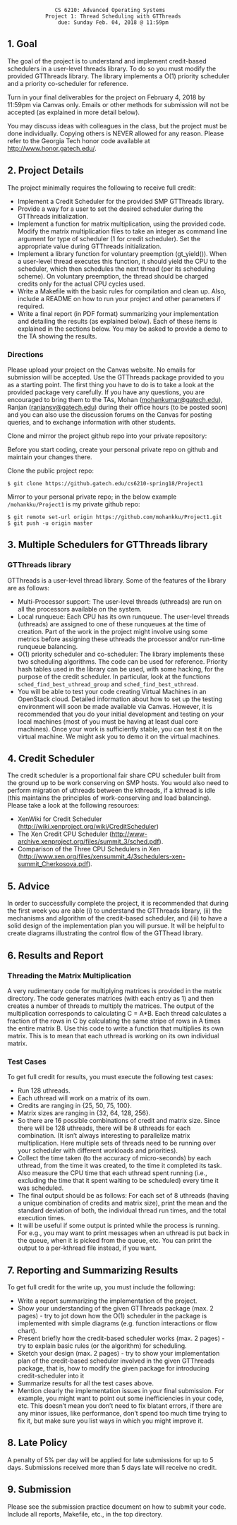                    CS 6210: Advanced Operating Systems
                Project 1: Thread Scheduling with GTThreads
                    due: Sunday Feb. 04, 2018 @ 11:59pm

## 1. Goal

The goal of the project is to understand and implement credit-based schedulers in a user-level threads library. To do so you must modify the provided GTThreads library. The library implements a O(1) priority scheduler and a priority co-scheduler for reference.

Turn in your final deliverables for the project on February 4, 2018 by 11:59pm via Canvas only. Emails or other methods for submission will not be accepted (as explained in more detail below).

You may discuss ideas with colleagues in the class, but the project must be done individually. Copying others is NEVER allowed for any reason. Please refer to the Georgia Tech honor code available at http://www.honor.gatech.edu/.

## 2. Project Details

The project minimally requires the following to receive full credit:

* Implement a Credit Scheduler for the provided SMP GTThreads library.
* Provide a way for a user to set the desired scheduler during the GTThreads initialization.
* Implement a function for matrix multiplication, using the provided code. Modify the matrix multiplication files to take an integer as command line argument for type of scheduler (1 for credit scheduler). Set the appropriate value during GTThreads initialization.
* Implement a library function for voluntary preemption (gt_yield()). When a user-level thread executes this function, it should yield the CPU to the scheduler, which then schedules the next thread (per its scheduling scheme). On voluntary preemption, the thread should be charged credits only for the actual CPU cycles used.
* Write a Makefile with the basic rules for compilation and clean up. Also, include a README on how to run your project and other parameters if required.
* Write a final report (in PDF format) summarizing your implementation and detailing the results (as explained below). Each of these items is explained in the sections below. You may be asked to provide a demo to the TA showing the results.

### Directions

Please upload your project on the Canvas website. No emails for submission will be accepted. Use the GTThreads package provided to you as a starting point. The first thing you have to do is to take a look at the provided package very carefully. If you have any questions, you are encouraged to bring them to the TAs, Mohan (mohankumar@gatech.edu), Ranjan (ranjansv@gatech.edu) during their office hours (to be posted soon) and you can also use the discussion forums on the Canvas for posting queries, and to exchange information with other students.

Clone and mirror the project github repo into your private repository:

Before you start coding, create your personal private repo on github and maintain your changes there.

Clone the public project repo:

```
$ git clone https://github.gatech.edu/cs6210-spring18/Project1
```

Mirror to your personal private repo; in the below example `/mohankku/Project1` is my private github repo: 

```
$ git remote set-url origin https://github.com/mohankku/Project1.git
$ git push -u origin master
```

## 3. Multiple Schedulers for GTThreads library

### GTThreads library

GTThreads is a user-level thread library. Some of the features of the library are as follows:

* Multi-Processor support: The user-level threads (uthreads) are run on all the processors available on the system.
* Local runqueue: Each CPU has its own runqueue. The user-level threads (uthreads) are assigned to one of these runqueues at the time of creation. Part of the work in the project might involve using some metrics before assigning these uthreads the processor and/or run-time runqueue balancing.
* O(1) priority scheduler and co-scheduler: The library implements these two scheduling algorithms. The code can be used for reference. Priority hash tables used in the library can be used, with some hacking, for the purpose of the credit scheduler. In particular, look at the functions `sched_find_best_uthread_group` and `sched_find_best_uthread`.
* You will be able to test your code creating Virtual Machines in an OpenStack cloud. Detailed information about how to set up the testing environment will soon be made available via Canvas. However, it is recommended that you do your initial development and testing on your local machines (most of you must be having at least dual core machines). Once your work is sufficiently stable, you can test it on the virtual machine. We might ask you to demo it on the virtual machines.

## 4. Credit Scheduler

The credit scheduler is a proportional fair share CPU scheduler built from the ground up to be work conserving on SMP hosts. You would also need to perform migration of uthreads between the kthreads, if a kthread is idle (this maintains the principles of work-conserving and load balancing). Please take a look at the following resources:

* XenWiki for Credit Scheduler (http://wiki.xenproject.org/wiki/CreditScheduler)
* The Xen Credit CPU Scheduler (http://www-archive.xenproject.org/files/summit_3/sched.pdf).
* Comparison of the Three CPU Schedulers in Xen (http://www.xen.org/files/xensummit_4/3schedulers-xen-summit_Cherkosova.pdf).

## 5. Advice

In order to successfully complete the project, it is recommended that during the first week you are able (i) to understand the GTThreads library, (ii) the mechanisms and algorithm of the credit-based scheduler, and (iii) to have a solid design of the implementation plan you will pursue. It will be helpful to create diagrams illustrating the control flow of the GTThead library.

## 6. Results and Report

### Threading the Matrix Multiplication

A very rudimentary code for multiplying matrices is provided in the matrix
directory. The code generates matrices (with each entry as 1) and then creates a
number of threads to multiply the matrices. The output of the multiplication
corresponds to calculating C = A*B. Each thread calculates a fraction of the
rows in C by calculating the same stripe of rows in A times the entire matrix B.
Use this code to write a function that multiplies its own matrix. This is to
mean that each uthread is working on its own individual matrix.

### Test Cases

To get full credit for results, you must execute the following test cases:

* Run 128 uthreads.
* Each uthread will work on a matrix of its own.
* Credits are ranging in {25, 50, 75, 100}.
* Matrix sizes are ranging in {32, 64, 128, 256}.
* So there are 16 possible combinations of credit and matrix size. Since there will be 128 uthreads, there will be 8 uthreads for each combination. (It isn’t always interesting to parallelize matrix multiplication. Here multiple sets of threads need to be running over your scheduler with different workloads and priorities).
* Collect the time taken (to the accuracy of micro-seconds) by each uthread, from the time it was created, to the time it completed its task. Also measure the CPU time that each uthread spent running (i.e., excluding the time that it spent waiting to be scheduled) every time it was scheduled.
* The final output should be as follows: For each set of 8 uthreads (having a unique combination of credits and matrix size), print the mean and the standard deviation of both, the individual thread run times, and the total execution times.
* It will be useful if some output is printed while the process is running. For e.g., you may want to print messages when an uthread is put back in the queue, when it is picked from the queue, etc. You can print the output to a per-kthread file instead, if you want.

## 7. Reporting and Summarizing Results

To get full credit for the write up, you must include the following:

* Write a report summarizing the implementation of the project.
* Show your understanding of the given GTThreads package (max. 2 pages) - try to jot down how the O(1) scheduler in the package is implemented with simple diagrams (e.g. function interactions or flow chart).
* Present briefly how the credit-based scheduler works (max. 2 pages) - try to explain basic rules (or the algorithm) for scheduling.
* Sketch your design (max. 2 pages) - try to show your implementation plan of the credit-based scheduler involved in the given GTThreads package, that is, how to modify the given package for introducing credit-scheduler into it
* Summarize results for all the test cases above.
* Mention clearly the implementation issues in your final submission. For example, you might want to point out some inefficiencies in your code, etc. This doesn’t mean you don’t need to fix blatant errors, if there are any minor issues, like performance, don’t spend too much time trying to fix it, but make sure you list ways in which you might improve it.

## 8. Late Policy

A penalty of 5% per day will be applied for late submissions for up to 5 days.
Submissions received more than 5 days late will receive no credit.

## 9. Submission

Please see the submission practice document on how to submit your code. Include
all reports, Makefile, etc., in the top directory.
